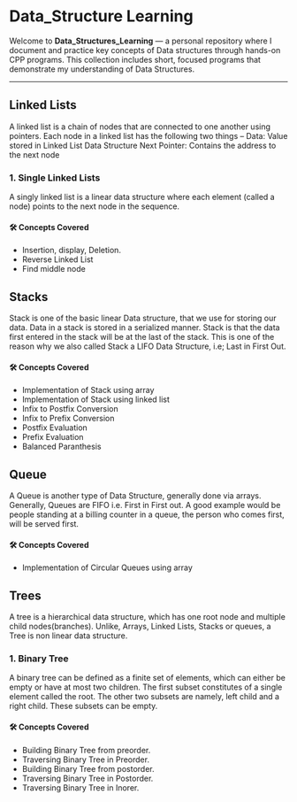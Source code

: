 # Data_Structure Learning
Welcome to **Data_Structures_Learning** — a personal repository where I document and practice key concepts of Data structures through hands-on CPP programs.
This collection includes short, focused programs that demonstrate my understanding of Data Structures.

---
## Linked Lists
A linked list is a chain of nodes that are connected to one another using pointers. Each node in a linked list has the following two things –
Data: Value stored in Linked List Data Structure
Next Pointer: Contains the address to the next node
### 1. Single Linked Lists
A singly linked list is a linear data structure where each element (called a node) points to the next node in the sequence.
#### 🛠️ Concepts Covered
- Insertion, display, Deletion.
- Reverse Linked List
- Find middle node

## Stacks
Stack is one of the basic linear Data structure, that we use for storing our data. Data in a stack is stored in a serialized manner. Stack is that the data first entered in the stack will be at the last of the stack. This is one of the reason why we also called Stack a LIFO Data Structure, i.e; Last in First Out.
#### 🛠️ Concepts Covered
- Implementation of Stack using array
- Implementation of Stack using linked list
- Infix to Postfix Conversion
- Infix to Prefix Conversion
- Postfix Evaluation
- Prefix Evaluation
- Balanced Paranthesis

## Queue
A Queue is another type of Data Structure, generally done via arrays. Generally, Queues are FIFO i.e. First in First out. A good example would be people standing at a billing counter in a queue, the person who comes first, will be served first.
#### 🛠️ Concepts Covered
- Implementation of Circular Queues using array

## Trees
A tree is a hierarchical data structure, which has one root node and multiple child nodes(branches). Unlike, Arrays, Linked Lists, Stacks or queues, a Tree is non linear data structure.
### 1. Binary Tree
A binary tree can be defined as a finite set of elements, which can either be empty or have at most two children. The first subset constitutes of a single element called the root. The other two subsets are namely, left child and a right child. These subsets can be empty.
#### 🛠️ Concepts Covered
- Building Binary Tree from preorder.
- Traversing Binary Tree in Preorder.
- Building Binary Tree from postorder.
- Traversing Binary Tree in Postorder.
- Traversing Binary Tree in Inorer.
